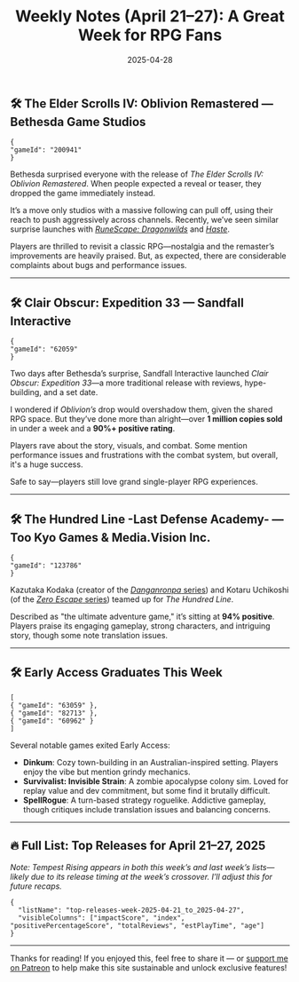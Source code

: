 ﻿---
title: "Weekly Notes (April 21–27): A Great Week for RPG Fans"
slug: "weekly-notes-2025-04-21"
date: "2025-04-28"
category: "Weekly Notes"
description: "This week’s notes include Oblivion Remastered, Clair Obscur’s strong debut which creates a great week for RPGs"
tags: ["Weekly Recap", "Game Analysis", "April 2025", "Oblivion Remastered", "Clair Obscur", "Indie Games", "RPG", "The Elder Scrolls", "Expedition 33", "The Hundred Line", "Dinkum", "Survivalist: Invisible Strain", "SpellRogue"]
image: "https://media.githubusercontent.com/media/NiklasBorglund/niklasnotes-blog/main/posts/weekly-notes-2025-04-21/hero.png"
---

## 🛠️ The Elder Scrolls IV: Oblivion Remastered — Bethesda Game Studios

```condensedgamecard
{
"gameId": "200941"
}
```

Bethesda surprised everyone with the release of *The Elder Scrolls IV: Oblivion Remastered*.
When people expected a reveal or teaser, they dropped the game immediately instead.

It’s a move only studios with a massive following can pull off, using their reach to push aggressively across channels. Recently, we’ve seen similar surprise launches with [*RuneScape: Dragonwilds*](https://niklasnotes.com/dashboard/game/196566/runescape_dragonwilds) and [*Haste*](https://niklasnotes.com/dashboard/game/144454/haste).

Players are thrilled to revisit a classic RPG—nostalgia and the remaster’s improvements are heavily praised. But, as expected, there are considerable complaints about bugs and performance issues.

---

## 🛠️ Clair Obscur: Expedition 33 — Sandfall Interactive

```condensedgamecard
{
"gameId": "62059"
}
```

Two days after Bethesda’s surprise, Sandfall Interactive launched *Clair Obscur: Expedition 33*—a more traditional release with reviews, hype-building, and a set date.

I wondered if *Oblivion’s* drop would overshadow them, given the shared RPG space. But they’ve done more than alright—over **1 million copies sold** in under a week and a **90%+ positive rating**.

Players rave about the story, visuals, and combat. Some mention performance issues and frustrations with the combat system, but overall, it's a huge success.

Safe to say—players still love grand single-player RPG experiences.

---

## 🛠️ The Hundred Line -Last Defense Academy- — Too Kyo Games & Media.Vision Inc.

```condensedgamecard
{
"gameId": "123786"
}
```

Kazutaka Kodaka (creator of the [*Danganronpa* series](https://niklasnotes.com/dashboard/search?query=Danganronpa)) and Kotaru Uchikoshi (of the [*Zero Escape* series](https://niklasnotes.com/dashboard/search?query=Zero%20Escape)) teamed up for *The Hundred Line*.

Described as "the ultimate adventure game," it’s sitting at **94% positive**.
Players praise its engaging gameplay, strong characters, and intriguing story, though some note translation issues.

---

## 🛠️ Early Access Graduates This Week

```condensedgamecard-grid
[
{ "gameId": "63059" },
{ "gameId": "82713" },
{ "gameId": "60962" }
]
```

Several notable games exited Early Access:

- **Dinkum**: Cozy town-building in an Australian-inspired setting. Players enjoy the vibe but mention grindy mechanics.
- **Survivalist: Invisible Strain**: A zombie apocalypse colony sim. Loved for replay value and dev commitment, but some find it brutally difficult.
- **SpellRogue**: A turn-based strategy roguelike. Addictive gameplay, though critiques include translation issues and balancing concerns.

---

## 🔥 Full List: Top Releases for April 21–27, 2025

*Note: Tempest Rising appears in both this week’s and last week’s lists—likely due to its release timing at the week’s crossover. I’ll adjust this for future recaps.*

```customlist
{
  "listName": "top-releases-week-2025-04-21_to_2025-04-27",
  "visibleColumns": ["impactScore", "index", "positivePercentageScore", "totalReviews", "estPlayTime", "age"]
}
```

---

Thanks for reading! If you enjoyed this, feel free to share it — or [support me on Patreon](https://niklasnotes.com/dashboard/support) to help make this site sustainable and unlock exclusive features!